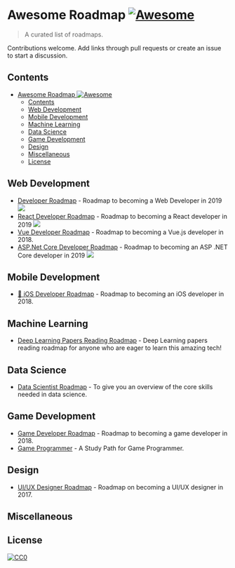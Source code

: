 # Awesome Roadmap [![Awesome](https://cdn.rawgit.com/sindresorhus/awesome/master/media/badge.svg)](https://github.com/sindresorhus/awesome)

> A curated list of roadmaps.

Contributions welcome. Add links through pull requests or create an issue to start a discussion.

## Contents

- [Awesome Roadmap ![Awesome](https://github.com/sindresorhus/awesome)](#awesome-roadmap-awesomehttpsgithubcomsindresorhusawesome)
  - [Contents](#contents)
  - [Web Development](#web-development)
  - [Mobile Development](#mobile-development)
  - [Machine Learning](#machine-learning)
  - [Data Science](#data-science)
  - [Game Development](#game-development)
  - [Design](#design)
  - [Miscellaneous](#miscellaneous)
  - [License](#license)

## Web Development
- [Developer Roadmap](https://github.com/kamranahmedse/developer-roadmap) - Roadmap to becoming a Web Developer in 2019 [<img src="https://img.shields.io/badge/Roadmap-2019-yellowgreen.svg">](https://github.com/kamranahmedse/developer-roadmap#-introduction)
- [React Developer Roadmap](https://github.com/adam-golab/react-developer-roadmap) - Roadmap to becoming a React developer in 2019 [<img src="https://img.shields.io/badge/Roadmap-2019-yellowgreen.svg">](https://github.com/adam-golab/react-developer-roadmap)
- [Vue Developer Roadmap](https://github.com/flaviocopes/vue-developer-roadmap) - Roadmap to becoming a Vue.js developer in 2018.
- [ASP.Net Core Developer Roadmap](https://github.com/MoienTajik/AspNetCore-Developer-Roadmap) - Roadmap to becoming an ASP .NET Core developer in 2019 
[<img src="https://img.shields.io/badge/Roadmap-2019-yellowgreen.svg">](https://github.com/MoienTajik/AspNetCore-Developer-Roadmap)
## Mobile Development
- [🚀 iOS Developer Roadmap](https://github.com/BohdanOrlov/iOS-Developer-Roadmap) - Roadmap to becoming an iOS developer in 2018.

## Machine Learning
- [Deep Learning Papers Reading Roadmap](https://github.com/floodsung/Deep-Learning-Papers-Reading-Roadmap) - Deep Learning papers reading roadmap for anyone who are eager to learn this amazing tech!

## Data Science
- [Data Scientist Roadmap](https://github.com/hasbrain/data-science-roadmap) - To give you an overview of the core skills needed in data science.

## Game Development
- [Game Developer Roadmap](https://github.com/utilForever/game-developer-roadmap) - Roadmap to becoming a game developer in 2018.
- [Game Programmer](https://github.com/miloyip/game-programmer) - A Study Path for Game Programmer.

## Design
- [UI/UX Designer Roadmap](https://github.com/togiberlin/ui-ux-designer-roadmap) - Roadmap on becoming a UI/UX designer in 2017.

## Miscellaneous

## License

[![CC0](http://mirrors.creativecommons.org/presskit/buttons/88x31/svg/cc-zero.svg)](https://creativecommons.org/publicdomain/zero/1.0/)
